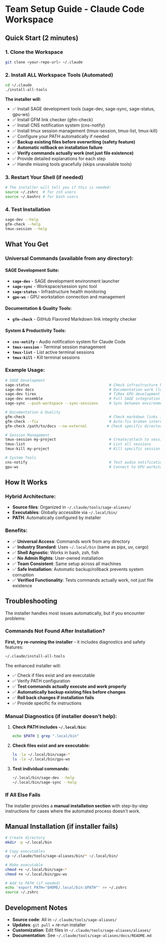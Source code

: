 # Team Setup Guide - Claude Code Workspace

## Quick Start (2 minutes)

### 1. Clone the Workspace

```bash
git clone <your-repo-url> ~/.claude
```

### 2. Install ALL Workspace Tools (Automated)

```bash
cd ~/.claude
./install-all-tools
```

**The installer will:**

- ✅ Install SAGE development tools (sage-dev, sage-sync, sage-status, gpu-ws)
- ✅ Install GFM link checker (gfm-check)
- ✅ Install CNS notification system (cns-notify)
- ✅ Install tmux session management (tmux-session, tmux-list, tmux-kill)
- ✅ Configure your PATH automatically if needed
- ✅ **Backup existing files before overwriting (safety feature)**
- ✅ **Automatic rollback on installation failure**
- ✅ **Verify commands actually work (not just file existence)**
- ✅ Provide detailed explanations for each step
- ✅ Handle missing tools gracefully (skips unavailable tools)

### 3. Restart Your Shell (if needed)

```bash
# The installer will tell you if this is needed:
source ~/.zshrc  # for zsh users
source ~/.bashrc # for bash users
```

### 4. Test Installation

```bash
sage-dev --help
gfm-check --help
tmux-session --help
```

## What You Get

### Universal Commands (available from any directory):

#### SAGE Development Suite:

- **`sage-dev`** - SAGE development environment launcher
- **`sage-sync`** - Workspace/session sync tool
- **`sage-status`** - Infrastructure health monitoring
- **`gpu-ws`** - GPU workstation connection and management

#### Documentation & Quality Tools:

- **`gfm-check`** - GitHub Flavored Markdown link integrity checker

#### System & Productivity Tools:

- **`cns-notify`** - Audio notification system for Claude Code
- **`tmux-session`** - Terminal session management
- **`tmux-list`** - List active terminal sessions
- **`tmux-kill`** - Kill terminal sessions

### Example Usage:

```bash
# SAGE Development
sage-status                                    # Check infrastructure health
sage-dev docs                                  # Documentation work (local)
sage-dev tirex                                 # TiRex GPU development (remote)
sage-dev ensemble                              # Full SAGE integration (remote)
sage-sync --push-workspace --sync-sessions     # Sync between environments

# Documentation & Quality
gfm-check                                      # Check markdown links in current directory
gfm-check --fix                                # Auto-fix broken internal links
gfm-check /path/to/docs --no-external         # Check specific directory, skip external URLs

# Session Management
tmux-session my-project                        # Create/attach to session
tmux-list                                      # List all sessions
tmux-kill my-project                           # Kill specific session

# System Tools
cns-notify                                     # Test audio notification
gpu-ws                                         # Connect to GPU workstation
```

## How It Works

### Hybrid Architecture:

- **Source files**: Organized in `~/.claude/tools/sage-aliases/`
- **Executables**: Globally accessible via `~/.local/bin/`
- **PATH**: Automatically configured by installer

### Benefits:

- ✅ **Universal Access**: Commands work from any directory
- ✅ **Industry Standard**: Uses `~/.local/bin` (same as pipx, uv, cargo)
- ✅ **Shell Agnostic**: Works in bash, zsh, fish
- ✅ **No Admin Rights**: User-owned installation
- ✅ **Team Consistent**: Same setup across all machines
- ✅ **Safe Installation**: Automatic backup/rollback prevents system corruption
- ✅ **Verified Functionality**: Tests commands actually work, not just file existence

## Troubleshooting

The installer handles most issues automatically, but if you encounter problems:

### Commands Not Found After Installation?

**First, try re-running the installer** - it includes diagnostics and safety features:

```bash
~/.claude/install-all-tools
```

The enhanced installer will:

- ✅ Check if files exist and are executable
- ✅ Verify PATH configuration
- ✅ **Test commands actually execute and work properly**
- ✅ **Automatically backup existing files before changes**
- ✅ **Roll back changes if installation fails**
- ✅ Provide specific fix instructions

### Manual Diagnostics (if installer doesn't help):

1. **Check PATH includes `~/.local/bin`:**

   ```bash
   echo $PATH | grep ".local/bin"
   ```

2. **Check files exist and are executable:**

   ```bash
   ls -la ~/.local/bin/sage-*
   ls -la ~/.local/bin/gpu-ws
   ```

3. **Test individual commands:**
   ```bash
   ~/.local/bin/sage-dev --help
   ~/.local/bin/sage-sync --help
   ```

### If All Else Fails

The installer provides a **manual installation section** with step-by-step instructions for cases where the automated process doesn't work.

## Manual Installation (if installer fails)

```bash
# Create directory
mkdir -p ~/.local/bin

# Copy executables
cp ~/.claude/tools/sage-aliases/bin/* ~/.local/bin/

# Make executable
chmod +x ~/.local/bin/sage-*
chmod +x ~/.local/bin/gpu-ws

# Add to PATH (if needed)
echo 'export PATH="$HOME/.local/bin:$PATH"' >> ~/.zshrc
source ~/.zshrc
```

## Development Notes

- **Source code**: All in `~/.claude/tools/sage-aliases/`
- **Updates**: `git pull` + re-run installer
- **Customization**: Edit files in `~/.claude/tools/sage-aliases/aliases/`
- **Documentation**: See `~/.claude/tools/sage-aliases/docs/README.md`
